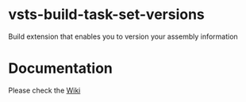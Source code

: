 # vsts-build-task-set-versions

Build extension that enables you to version your assembly information 

# Documentation

Please check the [Wiki](https://github.com/JasperGilhuis/vsts-build-task-set-versions/wiki)

